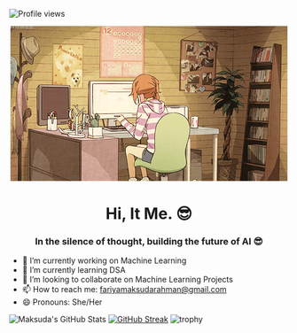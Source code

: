 ![Profile views](https://komarev.com/ghpvc/?username=MaksudaRahmanFariya&label=Profile%20views&color=blue&style=flat)


<p align="center">
  <img src="212747903-e9bdf048-2dc8-41f9-b973-0e72ff07bfba.gif" alt="My Code is Working" width="500"/>
</p>

<h1 align="center">Hi, It Me. 😎</h1>

<h3 align="center">In the silence of thought, building the future of AI 😎</h3>



- 🔭 I’m currently working on Machine Learning
- 🌱 I’m currently learning DSA
- 👯 I’m looking to collaborate on Machine Learning Projects
- 📫 How to reach me: fariyamaksudarahman@gmail.com
- 😄 Pronouns: She/Her
  


![Maksuda's GitHub Stats](https://github-readme-stats.vercel.app/api?username=MaksudaRahmanFariya&show_icons=true&theme=radical)
[![GitHub Streak](https://streak-stats.demolab.com?user=MaksudaRahmanFariya&theme=radical)](https://git.io/streak-stats)
![trophy](https://github-profile-trophy.vercel.app/?username=MaksudaRahmanFariya&theme=radical)
